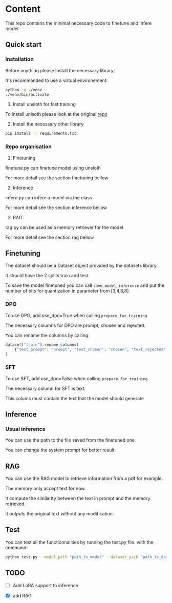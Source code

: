 # Content

This repo contains the minimal necessary code to finetune and infere model.

## Quick start

### Installation

Before anything please install the necessary library:

It's recommanded to use a virtual environement:

```bash
python -m ./venv
./venv/bin/activate
```

1. Install unsloth for fast training

To install unlsoth please look at the original [repo](https://github.com/unslothai/unsloth?tab=readme-ov-file#pip-installation)

2. Install the necessary other library

```bash
pip install -r requirements.txt
```

### Repo organisation

1. Finetuning

finetune.py can finetune model using unsloth

For more detail see the section finetuning bellow

2. Inference

infere.py can infere a model via the class

For more detail see the section inference bellow

3. RAG

rag.py can be used as a memory retriever for the model

For more detail see the section rag bellow

## Finetuning

The dataset should be a Dataset object provided by the datasets library.

It should have the 2 splits train and test.

To save the model finetuned you can call `save_model_inference` and put the number of bits for quantization in parameter from [3,4,6,8]


### DPO

To use DPO, add use_dpo=True when calling `prepare_for_training`

The necessary columns for DPO are prompt, chosen and rejected.

You can rename the columns by calling:

```python
dataset["train"].rename_columns(
    {"text_prompt": "prompt", "text_chosen": "chosen", "text_rejected": "rejected"}
)
```

### SFT

To use SFT, add use_dpo=False when calling `prepare_for_training`

The necessary column for SFT is text.

This colums must contain the text that the model should generate


## Inference

### Usual inference

You can use the path to the file saved from the finetuned one.

You can change the system prompt for better result.

## RAG

You can use the RAG model to retrieve information from a pdf for example.

The memory only accept text for now.

It compute the similarity between the text in prompt and the memory retrieved.

It outputs the original text without any modification.

## Test

You can test all the functionnalities by running the test.py file. with the command:

```bash
python test.py --model_path "path_to_model" --dataset_path "path_to_dataset" --file_path "path_to_file" --prompt "Principe fondamental de la dynamique"
```


## TODO

- [ ] Add LoRA support to inference
- [x] add RAG


